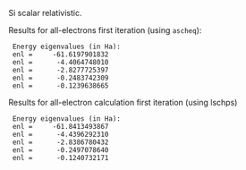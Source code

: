 Si scalar relativistic.

Results for all-electrons first iteration (using `ascheq`):
```
 Energy eigenvalues (in Ha):
 enl =     -61.6197901832
 enl =      -4.4064748010
 enl =      -2.8277725397
 enl =      -0.2483742309
 enl =      -0.1239638665
```


Results for all-electron calculation first iteration (using lschps)
```
 Energy eigenvalues (in Ha):
 enl =     -61.8413493867
 enl =      -4.4396292310
 enl =      -2.8386780432
 enl =      -0.2497078640
 enl =      -0.1240732171
```
